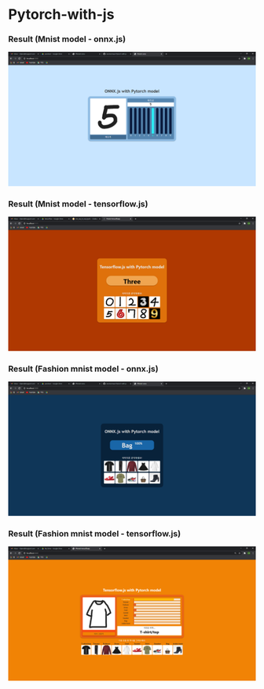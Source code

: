 # Pytorch-with-js

<h3>Result (Mnist model - onnx.js)</h3>
<img src="./img/omnist.PNG">

<h3>Result (Mnist model - tensorflow.js)</h3>
<img src="./img/tmnist.PNG">

<h3>Result (Fashion mnist model - onnx.js)</h3>
<img src="./img/ofashion_mnist.PNG">

<h3>Result (Fashion mnist model - tensorflow.js)</h3>
<img src="./img/tfashion_mnist.PNG">
